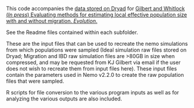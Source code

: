 This code accompanies the [data stored on Dryad](http://datadryad.org/resource/doi:10.5061/dryad.3r651) for [Gilbert and Whitlock (*In press*) Evaluating methods for estimating local effective population size with and without migration. *Evolution*.]()

See the Readme files contained within each subfolder. 

These are the input files that can be used to recreate the nemo simulations from which populations were sampled (Ideal simulation raw files stored on Dryad; Migration and IBD raw simulation files are >80GB in size when compressed, and may be requested from KJ Gilbert via email if the user does not wish to recreate them from input files here). These input files contain the parameters used in Nemo v2.2.0 to create the raw population files that were sampled. 

R scripts for file conversion to the various program inputs as well as for analyzing the various outputs are also included.